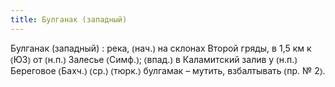 ```yaml
---
title: Булганак (западный)
---
```


Булганак (западный)
: река, ⦅нач.⦆ на склонах Второй гряды, в 1,5 км к ⦅ЮЗ⦆ от ⦅н.п.⦆ Залесье ⦅Симф.⦆; ⦅впад.⦆ в Каламитский залив у ⦅н.п.⦆ Береговое ⦅Бахч.⦆ ⦅ср.⦆ ⦅тюрк.⦆ булгамак – мутить, взбалтывать ⦅пр. № 2⦆.
